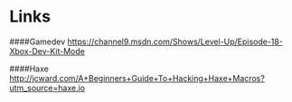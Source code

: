 Links
=====

####Gamedev
https://channel9.msdn.com/Shows/Level-Up/Episode-18-Xbox-Dev-Kit-Mode

####Haxe
http://jcward.com/A+Beginners+Guide+To+Hacking+Haxe+Macros?utm_source=haxe.io
